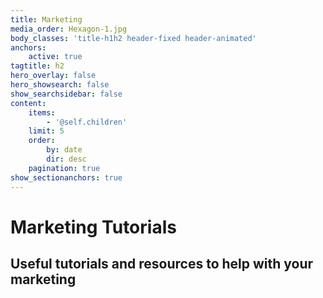 ```yaml
---
title: Marketing
media_order: Hexagon-1.jpg
body_classes: 'title-h1h2 header-fixed header-animated'
anchors:
    active: true
tagtitle: h2
hero_overlay: false
hero_showsearch: false
show_searchsidebar: false
content:
    items:
        - '@self.children'
    limit: 5
    order:
        by: date
        dir: desc
    pagination: true
show_sectionanchors: true
---
```


# Marketing Tutorials
## Useful tutorials and resources to help with your marketing